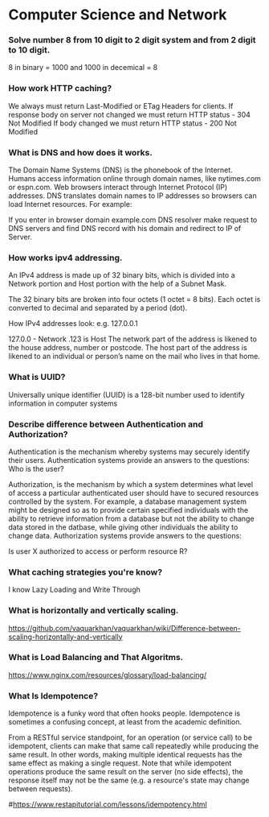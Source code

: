 # Computer Science and Network

### Solve number 8 from 10 digit to 2 digit system and from 2 digit to 10 digit. 
8 in binary = 1000 
and 
1000 in decemical = 8

### How work HTTP caching?
We always must return Last-Modified or ETag Headers for clients.
If response body on server not changed we must return HTTP status - 304 Not Modified
If body changed we must return HTTP status - 200 Not Modified

### What is DNS and how does it works.
The Domain Name Systems (DNS) is the phonebook of the Internet. Humans access information online through domain names, like nytimes.com or espn.com. Web browsers interact through Internet Protocol (IP) addresses. DNS translates domain names to IP addresses so browsers can load Internet resources. 
For example:

If you enter in browser domain example.com
DNS resolver make request to DNS servers and find DNS record with his domain and redirect to IP of Server.

### How works ipv4 addressing.
An IPv4 address is made up of 32 binary bits, which is divided into a Network portion and Host portion with the help of a Subnet Mask.

The 32 binary bits are broken into four octets (1 octet = 8 bits). Each octet is converted to decimal and separated by a period (dot).

How IPv4 addresses look:
e.g. 127.0.0.1

127.0.0 - Network
.123 is Host
The network part of the address is likened to the house address, number or postcode.
The host part of the address is likened to an individual or person’s name on the mail who lives in that home.

### What is UUID?
Universally unique identifier (UUID) is a 128-bit number used to identify information in computer systems

### Describe difference between Authentication and Authorization?

Authentication is the mechanism whereby systems may securely identify their users. Authentication systems provide an answers to the questions:
Who is the user?

Authorization, is the mechanism by which a system determines what level of access a particular authenticated user should have to secured resources controlled by the system. For example, a database management system might be designed so as to provide certain specified individuals with the ability to retrieve information from a database but not the ability to change data stored in the datbase, while giving other individuals the ability to change data. Authorization systems provide answers to the questions:

Is user X authorized to access or perform resource R?

### What caching strategies you're know?
I know Lazy Loading and Write Through

### What is horizontally and vertically scaling.
https://github.com/vaquarkhan/vaquarkhan/wiki/Difference-between-scaling-horizontally-and-vertically


### What is Load Balancing and That Algoritms.
https://www.nginx.com/resources/glossary/load-balancing/

### What Is Idempotence?

Idempotence is a funky word that often hooks people. Idempotence is sometimes a confusing concept, at least from the academic definition.

From a RESTful service standpoint, for an operation (or service call) to be idempotent, clients can make that same call repeatedly while producing the same result. In other words, making multiple identical requests has the same effect as making a single request. Note that while idempotent operations produce the same result on the server (no side effects), the response itself may not be the same (e.g. a resource's state may change between requests).

#https://www.restapitutorial.com/lessons/idempotency.html


